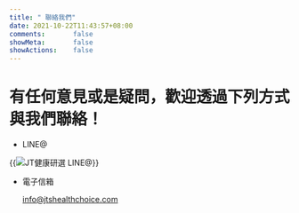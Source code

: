```yaml
---
title: " 聯絡我們"
date: 2021-10-22T11:43:57+08:00
comments:       false
showMeta:       false
showActions:    false
---
```

# 有任何意見或是疑問，歡迎透過下列方式與我們聯絡！
- LINE@

{{<image classes="clear center nocaption fig-33" thumbnail-width="100%" thumbnail-height="100%" src="/images/QRcode-JT健康研選-034rbitt-LOGO.png" title="JT健康研選 LINE@" >}}
	
- 電子信箱
	
	[info@jtshealthchoice.com](mailto:info@jtshealthchoice.com)